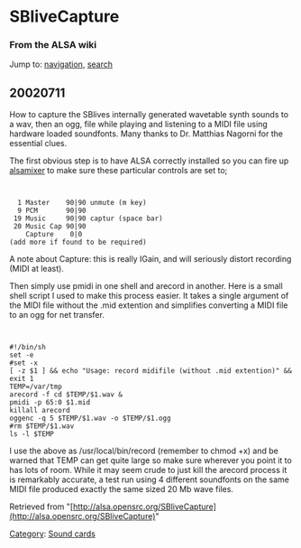 SBliveCapture
=============

### From the ALSA wiki

Jump to: [navigation](#mw-head), [search](#p-search)

20020711
--------

How to capture the SBlives internally generated wavetable synth sounds
to a wav, then an ogg, file while playing and listening to a MIDI file
using hardware loaded soundfonts. Many thanks to Dr. Matthias Nagorni
for the essential clues.

The first obvious step is to have ALSA correctly installed so you can
fire up [alsamixer](/Alsamixer "Alsamixer") to make sure these
particular controls are set to;

` `

      1 Master    90|90 unmute (m key)
      9 PCM       90|90
     19 Music     90|90 captur (space bar)
     20 Music Cap 90|90
        Capture    0|0 
    (add more if found to be required)

A note about Capture: this is really IGain, and will seriously distort
recording (MIDI at least).

Then simply use pmidi in one shell and arecord in another. Here is a
small shell script I used to make this process easier. It takes a single
argument of the MIDI file without the .mid extention and simplifies
converting a MIDI file to an ogg for net transfer.

` `

    #!/bin/sh
    set -e
    #set -x
    [ -z $1 ] && echo "Usage: record midifile (without .mid extention)" && exit 1
    TEMP=/var/tmp
    arecord -f cd $TEMP/$1.wav &
    pmidi -p 65:0 $1.mid
    killall arecord
    oggenc -q 5 $TEMP/$1.wav -o $TEMP/$1.ogg
    #rm $TEMP/$1.wav
    ls -l $TEMP

I use the above as /usr/local/bin/record (remember to chmod +x) and be
warned that TEMP can get quite large so make sure wherever you point it
to has lots of room. While it may seem crude to just kill the arecord
process it is remarkably accurate, a test run using 4 different
soundfonts on the same MIDI file produced exactly the same sized 20 Mb
wave files.

Retrieved from
"[http://alsa.opensrc.org/SBliveCapture](http://alsa.opensrc.org/SBliveCapture)"

[Category](/Special:Categories "Special:Categories"): [Sound
cards](/Category:Sound_cards "Category:Sound cards")

